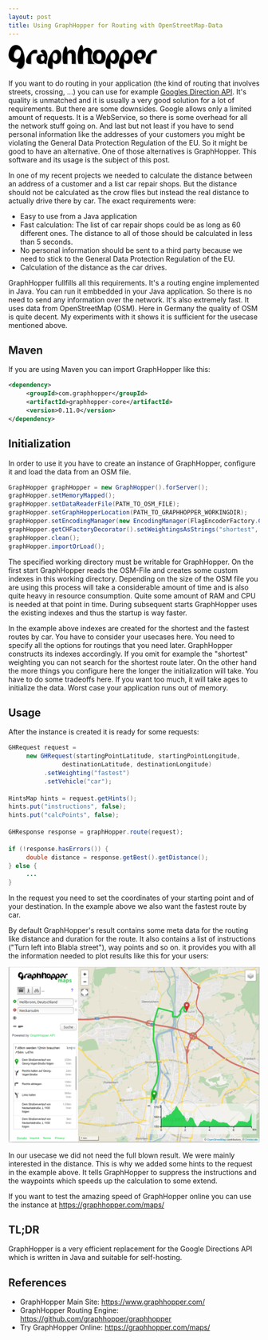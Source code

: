 ```yaml
---
layout: post
title: Using GraphHopper for Routing with OpenStreetMap-Data 
---
```


![GraphHopper-Logo](/images/graphhopper-logo-small-300x51.png)

If you want to do routing in your application (the kind of routing that involves streets, crossing, ...) you can use for example [Googles Direction API](https://developers.google.com/maps/documentation/directions/intro). It's quality is unmatched and it is usually a very good solution for a lot of requirements. But there are some downsides. Google allows only a limited amount of requests. It is a WebService, so there is some overhead for all the network stuff going on. And last but not least if you have to send personal information like the addresses of your customers you might be violating the General Data Protection Regulation of the EU. So it might be good to have an alternative. One of those alternatives is GraphHopper. This software and its usage is the subject of this post.

In one of my recent projects we needed to calculate the distance between an address of a customer and a list car repair shops. But the distance should not be calculated as the crow flies but instead the real distance to actually drive there by car. The exact requirements were:

* Easy to use from a Java application
* Fast calculation: The list of car repair shops could be as long as 60 different ones. The distance to all of those should be calculated in less than 5 seconds.
* No personal information should be sent to a third party because we need to stick to the General Data Protection Regulation of the EU.
* Calculation of the distance as the car drives.

GraphHopper fullfills all this requirements. It's a routing engine implemented in Java. You can run it embbedded in your Java application. So there is no need to send any information over the network. It's also extremely fast. It uses data from OpenStreetMap (OSM). Here in Germany the quality of OSM is quite decent. My experiments with it shows it is sufficient for the usecase mentioned above.

## Maven

If you are using Maven you can import GraphHopper like this:

````XML
<dependency>
     <groupId>com.graphhopper</groupId>
     <artifactId>graphhopper-core</artifactId>
     <version>0.11.0</version>
</dependency>
````
## Initialization

In order to use it you have to create an instance of GraphHopper, configure it and load the data from an OSM file.

````Java
GraphHopper graphHopper = new GraphHopper().forServer();
graphHopper.setMemoryMapped();
graphHopper.setDataReaderFile(PATH_TO_OSM_FILE);
graphHopper.setGraphHopperLocation(PATH_TO_GRAPHHOPPER_WORKINGDIR);
graphHopper.setEncodingManager(new EncodingManager(FlagEncoderFactory.CAR));
graphHopper.getCHFactoryDecorator().setWeightingsAsStrings("shortest", "fastest");
graphHopper.clean();
graphHopper.importOrLoad();
````
The specified working directory must be writable for GraphHopper. On the first start GraphHopper reads the OSM-File and creates some custom indexes in this working directory. Depending on the size of the OSM file you are using this process will take a considerable amount of time and is also quite heavy in resource consumption. Quite some amount of RAM and CPU is needed at that point in time. During subsequent starts GraphHopper uses the existing indexes and thus the startup is way faster.

In the example above indexes are created for the shortest and the fastest routes by car. You have to consider your usecases here. You need to specify all the options for routings that you need later. GraphHopper constructs its indexes accordingly. If you omit for example the "shortest" weighting you can not search for the shortest route later. On the other hand the more things you configure here the longer the initialization will take. You have to do some tradeoffs here. If you want too much, it will take ages to initialize the data. Worst case your application runs out of memory.

## Usage

After the instance is created it is ready for some requests:

````Java
GHRequest request = 
     new GHRequest(startingPointLatitude, startingPointLongitude, 
               destinationLatitude, destinationLongitude)
          .setWeighting("fastest")
          .setVehicle("car");

HintsMap hints = request.getHints();
hints.put("instructions", false);
hints.put("calcPoints", false);

GHResponse response = graphHopper.route(request);

if (!response.hasErrors()) {
     double distance = response.getBest().getDistance();
} else {
     ...
}
````            

In the request you need to set the coordinates of your starting point and of your destination. In the example above we also want the fastest route by car. 

By default GraphHopper's result contains some meta data for the routing like distance and duration for the route. It also contains a list of instructions ("Turn left into Blabla street"), way points and so on. it provides you with all the information needed to plot results like this for your users:

![GraphHopper-Result](/images/GraphHopper_Result.png)

In our usecase we did not need the full blown result. We were mainly interested in the distance. This is why we added some hints to the request in the example above. It tells GraphHopper to suppress the instructions and the waypoints which speeds up the calculation to some extend.

If you want to test the amazing speed of GraphHopper online you can use the instance at https://graphhopper.com/maps/

## TL;DR

GraphHopper is a very efficient replacement for the Google Directions API which is written in Java and suitable for self-hosting.

## References

 * GraphHopper Main Site: https://www.graphhopper.com/
 * GraphHopper Routing Engine: https://github.com/graphhopper/graphhopper
 * Try GraphHopper Online: https://graphhopper.com/maps/
